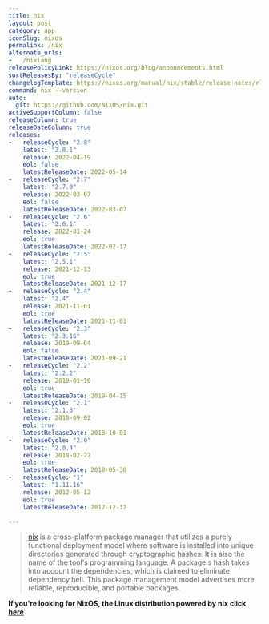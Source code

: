 ```yaml
---
title: nix
layout: post
category: app
iconSlug: nixos
permalink: /nix
alternate_urls:
-   /nixlang
releasePolicyLink: https://nixos.org/blog/announcements.html
sortReleasesBy: "releaseCycle"
changelogTemplate: https://nixos.org/manual/nix/stable/release-notes/rl-__RELEASE_CYCLE__.html
command: nix --version
auto:
  git: https://github.com/NixOS/nix.git
activeSupportColumn: false
releaseColumn: true
releaseDateColumn: true
releases:
-   releaseCycle: "2.8"
    latest: "2.8.1"
    release: 2022-04-19
    eol: false
    latestReleaseDate: 2022-05-14
-   releaseCycle: "2.7"
    latest: "2.7.0"
    release: 2022-03-07
    eol: false
    latestReleaseDate: 2022-03-07
-   releaseCycle: "2.6"
    latest: "2.6.1"
    release: 2022-01-24
    eol: true
    latestReleaseDate: 2022-02-17
-   releaseCycle: "2.5"
    latest: "2.5.1"
    release: 2021-12-13
    eol: true
    latestReleaseDate: 2021-12-17
-   releaseCycle: "2.4"
    latest: "2.4"
    release: 2021-11-01
    eol: true
    latestReleaseDate: 2021-11-01
-   releaseCycle: "2.3"
    latest: "2.3.16"
    release: 2019-09-04
    eol: false
    latestReleaseDate: 2021-09-21
-   releaseCycle: "2.2"
    latest: "2.2.2"
    release: 2019-01-10
    eol: true
    latestReleaseDate: 2019-04-15
-   releaseCycle: "2.1"
    latest: "2.1.3"
    release: 2018-09-02
    eol: true
    latestReleaseDate: 2018-10-01
-   releaseCycle: "2.0"
    latest: "2.0.4"
    release: 2018-02-22
    eol: true
    latestReleaseDate: 2018-05-30
-   releaseCycle: "1"
    latest: "1.11.16"
    release: 2012-05-12
    eol: true
    latestReleaseDate: 2017-12-12

---
```


> [nix](https://nixos.org/) is a cross-platform package manager that utilizes a purely functional deployment model where software is installed into unique directories generated through cryptographic hashes. It is also the name of the tool's programming language. A package's hash takes into account the dependencies, which is claimed to eliminate dependency hell. This package management model advertises more reliable, reproducible, and portable packages.

**If you're looking for NixOS, the Linux distribution powered by nix click [here](./nixos)**
